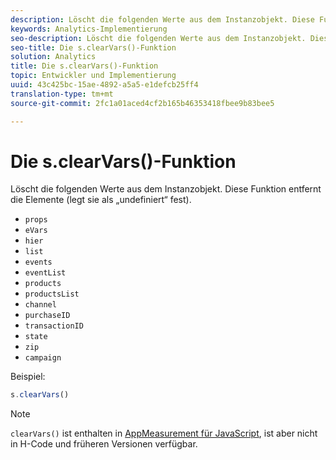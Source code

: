 ```yaml
---
description: Löscht die folgenden Werte aus dem Instanzobjekt. Diese Funktion entfernt die Elemente (legt sie als „undefiniert“ fest).
keywords: Analytics-Implementierung
seo-description: Löscht die folgenden Werte aus dem Instanzobjekt. Diese Funktion entfernt die Elemente (legt sie als „undefiniert“ fest).
seo-title: Die s.clearVars()-Funktion
solution: Analytics
title: Die s.clearVars()-Funktion
topic: Entwickler und Implementierung
uuid: 43c425bc-15ae-4892-a5a5-e1defcb25ff4
translation-type: tm+mt
source-git-commit: 2fc1a01aced4cf2b165b46353418fbee9b83bee5

---
```



# Die s.clearVars()-Funktion

Löscht die folgenden Werte aus dem Instanzobjekt. Diese Funktion entfernt die Elemente (legt sie als „undefiniert“ fest).

* `props`
* `eVars`
* `hier`
* `list`
* `events`
* `eventList`
* `products`
* `productsList`
* `channel`
* `purchaseID`
* `transactionID`
* `state`
* `zip`
* `campaign`

Beispiel:

```js
s.clearVars()
```

>[!NOTE]
>
>`clearVars()` ist enthalten in [AppMeasurement für JavaScript](/help/implement/js-implementation/c-appmeasurement-js/appmeasure-mjs.md), ist aber nicht in H-Code und früheren Versionen verfügbar.

